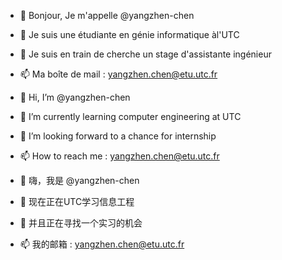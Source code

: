 - 👋 Bonjour, Je m'appelle @yangzhen-chen
- 🌱 Je suis une étudiante en génie informatique àl'UTC
- 👀 Je suis en train de cherche un stage d'assistante ingénieur
- 📫 Ma boîte de mail : yangzhen.chen@etu.utc.fr 

- 👋 Hi, I’m @yangzhen-chen
- 🌱 I’m currently learning computer engineering at UTC
- 👀 I’m looking forward to a chance for internship 
- 📫 How to reach me : yangzhen.chen@etu.utc.fr 

- 👋 嗨，我是 @yangzhen-chen
- 🌱 现在正在UTC学习信息工程
- 👀 并且正在寻找一个实习的机会
- 📫 我的邮箱 : yangzhen.chen@etu.utc.fr 

